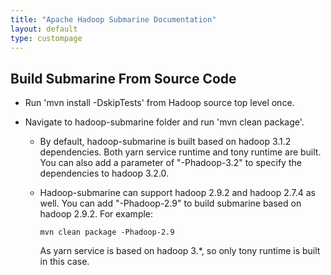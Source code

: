 ```yaml
---
title: "Apache Hadoop Submarine Documentation"
layout: default
type: custompage
---
```


<!--
   Licensed to the Apache Software Foundation (ASF) under one or more
   contributor license agreements.  See the NOTICE file distributed with
   this work for additional information regarding copyright ownership.
   The ASF licenses this file to You under the Apache License, Version 2.0
   (the "License"); you may not use this file except in compliance with
   the License.  You may obtain a copy of the License at
   https://www.apache.org/licenses/LICENSE-2.0
   Unless required by applicable law or agreed to in writing, software
   distributed under the License is distributed on an "AS IS" BASIS,
   WITHOUT WARRANTIES OR CONDITIONS OF ANY KIND, either express or implied.
   See the License for the specific language governing permissions and
   limitations under the License.
-->

## Build Submarine From Source Code

- Run 'mvn install -DskipTests' from Hadoop source top level once.

- Navigate to hadoop-submarine folder and run 'mvn clean package'.

    - By default, hadoop-submarine is built based on hadoop 3.1.2 dependencies.
      Both yarn service runtime and tony runtime are built.
      You can also add a parameter of "-Phadoop-3.2" to specify the dependencies
      to hadoop 3.2.0.

    - Hadoop-submarine can support hadoop 2.9.2 and hadoop 2.7.4 as well.
      You can add "-Phadoop-2.9" to build submarine based on hadoop 2.9.2.
      For example:
      ```
      mvn clean package -Phadoop-2.9
      ```
      As yarn service is based on hadoop 3.*, so only tony runtime is built
      in this case.
